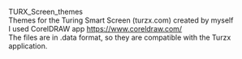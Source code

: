 TURX_Screen_themes <br />
Themes for the Turing Smart Screen (turzx.com) created by myself <br />
I used CorelDRAW app https://www.coreldraw.com/  <br />
The files are in .data format, so they are compatible with the Turzx application. <br />
